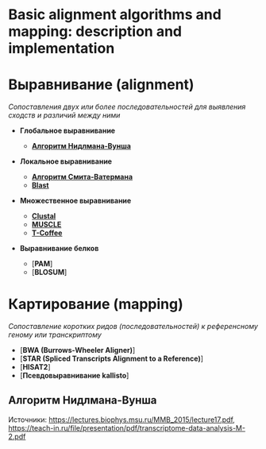 # Basic alignment algorithms and mapping: description and implementation

# Выравнивание (alignment)

*Сопоставления двух или более последовательностей для выявления сходств и различий между ними*

- **Глобальное выравнивание**
  - [**Алгоритм Нидлмана-Вунша**](#алгоритм-нидлмана-вунша)

- **Локальное выравнивание**
  - [**Алгоритм Смита-Ватермана**](#проект-2-why-did-i-get-the-flu-deep-sequencing-error-control-p-value-viral-evolution)
  - [**Blast**](#проект-1-what-causes-abtibiotic-resistance)

- **Множественное выравнивание**
  - [**Clustal**](#проект-2-why-did-i-get-the-flu-deep-sequencing-error-control-p-value-viral-evolution)
  - [**MUSCLE**](#проект-2-why-did-i-get-the-flu-deep-sequencing-error-control-p-value-viral-evolution)
  - [**T-Coffee**](#проект-2-why-did-i-get-the-flu-deep-sequencing-error-control-p-value-viral-evolution)

- **Выравнивание белков**
  - [**PAM**]
  - [**BLOSUM**]
 
# Картирование (mapping)

*Cопоставление коротких ридов (последовательностей) к референсному геному или транскриптому*

- [**BWA (Burrows-Wheeler Aligner)**]
- [**STAR (Spliced Transcripts Alignment to a Reference)**]
- [**HISAT2**]
- [**Псевдовыравнивание kallisto**]

##  Алгоритм Нидлмана-Вунша


Источники: https://lectures.biophys.msu.ru/MMB_2015/lecture17.pdf, https://teach-in.ru/file/presentation/pdf/transcriptome-data-analysis-M-2.pdf
